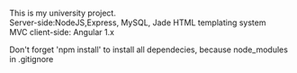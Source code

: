 This is my university project.<br />
Server-side:NodeJS,Express, MySQL, Jade HTML templating system<br />
MVC client-side: Angular 1.x<br />

Don't forget 'npm install' to install all dependecies, because node_modules in .gitignore<br />
